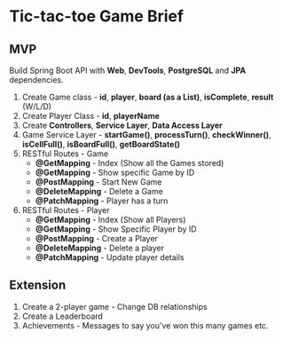# Tic-tac-toe Game Brief

## MVP

Build Spring Boot API with **Web**, **DevTools**, **PostgreSQL** and **JPA** dependencies.

1. Create Game class - **id**, **player**, **board (as a List)**, **isComplete**, **result** (W/L/D)
2. Create Player Class - **id**, **playerName**
3. Create **Controllers**, **Service Layer**, **Data Access Layer**
4. Game Service Layer - **startGame()**, **processTurn()**, **checkWinner()**, **isCellFull()**, **isBoardFull()**, **getBoardState()**
5. RESTful Routes - Game 
	- **@GetMapping** - Index (Show all the Games stored)
	- **@GetMapping** - Show specific Game by ID
	- **@PostMapping** - Start New Game
	- **@DeleteMapping** - Delete a Game
	- **@PatchMapping** - Player has a turn
6. RESTful Routes - Player
	- **@GetMapping** - Index (Show all Players)
	- **@GetMapping** - Show Specific Player by ID
	- **@PostMapping** - Create a Player
	- **@DeleteMapping** - Delete a player
	- **@PatchMapping** - Update player details 

	
## 	Extension
1. Create a 2-player game - Change DB relationships
2. Create a Leaderboard
3. Achievements - Messages to say you've won this many games etc. 